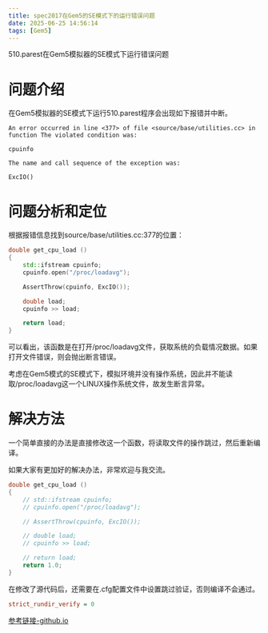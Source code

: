 ```yaml
---
title: spec2017在Gem5的SE模式下的运行错误问题
date: 2025-06-25 14:56:14
tags: [Gem5]
---
```


510.parest在Gem5模拟器的SE模式下运行错误问题
<!-- more -->

<!-- --- -->

# 问题介绍

在Gem5模拟器的SE模式下运行510.parest程序会出现如下报错并中断。

```
An error occurred in line <377> of file <source/base/utilities.cc> in function The violated condition was: 

cpuinfo 

The name and call sequence of the exception was: 

ExcIO()
```

# 问题分析和定位

根据报错信息找到source/base/utilities.cc:377的位置：

```C++
double get_cpu_load ()
{
    std::ifstream cpuinfo;
    cpuinfo.open("/proc/loadavg");

    AssertThrow(cpuinfo, ExcIO());

    double load;
    cpuinfo >> load;

    return load;
}
```

可以看出，该函数是在打开/proc/loadavg文件，获取系统的负载情况数据。如果打开文件错误，则会抛出断言错误。

考虑在Gem5模式的SE模式下，模拟环境并没有操作系统，因此并不能读取/proc/loadavg这一个LINUX操作系统文件，故发生断言异常。

# 解决方法

一个简单直接的办法是直接修改这一个函数，将读取文件的操作跳过，然后重新编译。

如果大家有更加好的解决办法，非常欢迎与我交流。

```c++
double get_cpu_load ()
{
    // std::ifstream cpuinfo;
    // cpuinfo.open("/proc/loadavg");

    // AssertThrow(cpuinfo, ExcIO());

    // double load;
    // cpuinfo >> load;

    // return load;
    return 1.0;
}
```

在修改了源代码后，还需要在.cfg配置文件中设置跳过验证，否则编译不会通过。

```cfg
strict_rundir_verify = 0
```


[参考链接-github.io](https://tomsworkspace.github.io/2020/10/11/gem5%E8%BF%90%E8%A1%8CSPECCPU2017benchmark/)